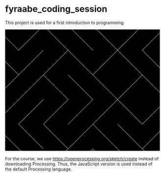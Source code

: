 # fyraabe_coding_session

This project is used for a first introduction to programming.  

![tiles](https://github.com/touch-Ada/fyraabe_coding_session/blob/main/img/tiles.jpg)

For the course, we use https://openprocessing.org/sketch/create instead of downloading Processing. Thus, the JavaScript version is used instead of the default Processing language.